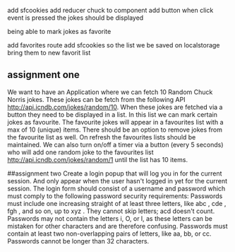 add sfcookies
add reducer chuck to component
add button when click event is pressed the jokes should be displayed

being able to mark jokes as favorite

add favorites route
add sfcookies so the list we be saved on localstorage
bring them to new favorit list

## assignment one

We want to have an Application where we can fetch 10 Random Chuck Norris jokes. These jokes can be
fetch from the following API http://api.icndb.com/jokes/random/10.
When these jokes are fetched via a button they need to be displayed in a list. In this list we can mark
certain jokes as favourite. The favourite jokes will appear in a favourites list with a max of 10 (unique) items.
There should be an option to remove jokes from the favourite list as well.
On refresh the favourites lists should be maintained.
We can also turn on/off a timer via a button (every 5 seconds) who will add one random joke to the
favourites list http://api.icndb.com/jokes/random/1 until the list has 10 items.

##assignment two
Create a login popup that will log you in for the current session. And only appear when the user hasn't
logged in yet for the current session.
The login form should consist of a username and password which must comply to the following password
security requirements:
Passwords must include one increasing straight of at least three letters, like abc , cde , fgh ,
and so on, up to xyz . They cannot skip letters; acd doesn't count.
Passwords may not contain the letters i, O, or l, as these letters can be mistaken for other characters
and are therefore confusing.
Passwords must contain at least two non-overlapping pairs of letters, like aa, bb, or cc.
Passwords cannot be longer than 32 characters.

